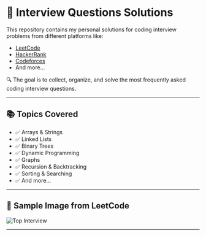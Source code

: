 # 💼 Interview Questions Solutions

This repository contains my personal solutions for coding interview problems from different platforms like:

- [LeetCode](https://leetcode.com/ShamsEmam)
- [HackerRank](https://www.hackerrank.com/profile/shamshimada)
- [Codeforces](https://codeforces.com/)
- And more...

🔍 The goal is to collect, organize, and solve the most frequently asked coding interview questions.

---

## 📚 Topics Covered

- ✅ Arrays & Strings  
- ✅ Linked Lists  
- ✅ Binary Trees  
- ✅ Dynamic Programming  
- ✅ Graphs  
- ✅ Recursion & Backtracking  
- ✅ Sorting & Searching  
- ✅ And more...

---

## 📌 Sample Image from LeetCode
![Top Interview](https://assets.leetcode.com/explore/cards/top-interview-questions/intro.png)

---

